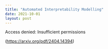 ```yaml
---
title: "Automated Interpretability Modelling"
date: 2021-10-01
layout: post
---
```


Access denied: Insufficient permissions


(https://arxiv.org/pdf/2404.14394)

